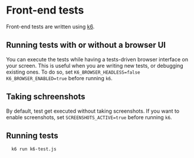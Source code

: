 # Front-end tests

Front-end tests are written using [k6](https://k6.io/).

## Running tests with or without a browser UI
You can execute the tests while having a tests-driven browser interface on your screen. This is useful when you are writing new tests, or debugging existing ones. To do so, set `K6_BROWSER_HEADLESS=false K6_BROWSER_ENABLED=true` before running `k6`.

## Taking schreenshots
By default, test get executed without taking screenshots. If you want to enable screenshots, set `SCREENSHOTS_ACTIVE=true` before running `k6`.

## Running tests
```bash
  k6 run k6-test.js
```
